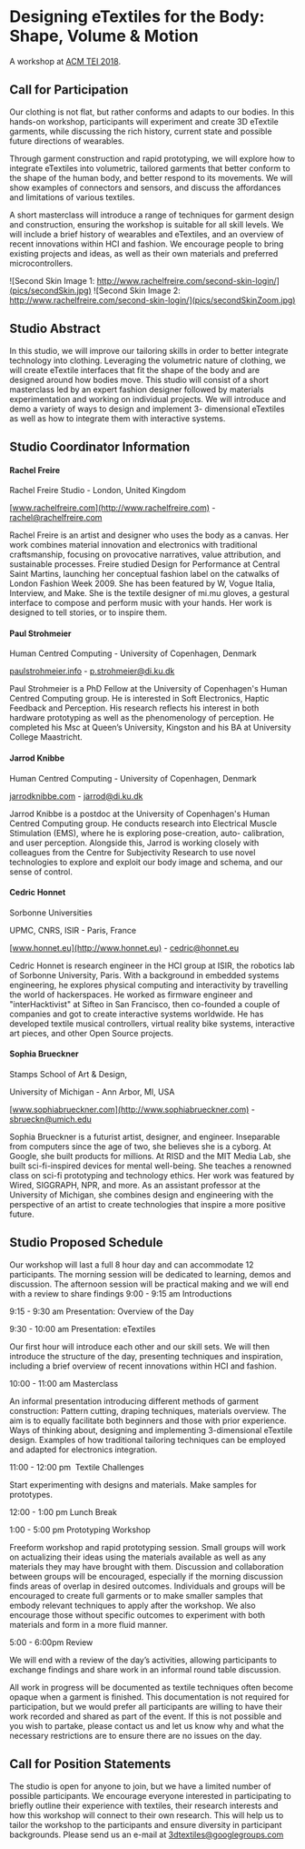 # Designing eTextiles for the Body: Shape, Volume & Motion

A workshop at [ACM TEI 2018](https://tei.acm.org/2018/).

## Call for Participation

Our clothing is not flat, but rather conforms and adapts to our bodies. In this hands-on workshop, participants will experiment and create 3D eTextile garments, while discussing the rich history, current state and possible future directions of wearables.

Through garment construction and rapid prototyping, we will explore how to integrate eTextiles into volumetric, tailored garments that better conform to the shape of the human body, and better respond to its movements. We will show examples of connectors and sensors, and discuss the affordances and limitations of various textiles.

A short masterclass will introduce a range of techniques for garment design and construction, ensuring the workshop is suitable for all skill levels. We will include a brief history of wearables and eTextiles, and an overview of recent innovations within HCI and fashion. We encourage people to bring existing projects and ideas, as well as their own materials and preferred microcontrollers.

![Second Skin Image 1: http://www.rachelfreire.com/second-skin-login/](pics/secondSkin.jpg) ![Second Skin Image 2: http://www.rachelfreire.com/second-skin-login/](pics/secondSkinZoom.jpg)

## Studio Abstract

In this studio, we will improve our tailoring skills in order to better integrate technology into clothing. Leveraging the volumetric nature of clothing, we will create eTextile interfaces that fit the shape of the body and are designed around how bodies move. This studio will consist of a short masterclass led by an expert fashion designer followed by materials experimentation and working on individual projects. We will introduce and demo a variety of ways to design and implement 3- dimensional eTextiles as well as how to integrate them with interactive systems.

## Studio Coordinator Information

#### Rachel Freire

Rachel Freire Studio - London, United Kingdom

[www.rachelfreire.com](http://www.rachelfreire.com) - [rachel@rachelfreire.com](mailto:rachel@rachelfreire.com)

Rachel Freire is an artist and designer who uses the body as a canvas. Her work combines material innovation and electronics with traditional craftsmanship, focusing on provocative narratives, value attribution, and sustainable processes. Freire studied Design for Performance at Central Saint Martins, launching her conceptual fashion label on the catwalks of London Fashion Week 2009\. She has been featured by W, Vogue Italia, Interview, and Make. She is the textile designer of mi.mu gloves, a gestural interface to compose and perform music with your hands. Her work is designed to tell stories, or to inspire them.

#### Paul Strohmeier

Human Centred Computing - University of Copenhagen, Denmark

[paulstrohmeier.info](http://www.paulstrohmeier.info) - [p.strohmeier@di.ku.dk](mailto:p.strohmeier@di.ku.dk)

Paul Strohmeier is a PhD Fellow at the University of Copenhagen's Human Centred Computing group. He is interested in Soft Electronics, Haptic Feedback and Perception. His research reflects his interest in both hardware prototyping as well as the phenomenology of perception. He completed his Msc at Queen’s University, Kingston and his BA at University College Maastricht.

#### Jarrod Knibbe

Human Centred Computing - University of Copenhagen, Denmark

[jarrodknibbe.com](http://jarrodknibbe.com) - [jarrod@di.ku.dk](mailto:jarrod@di.ku.dk)

Jarrod Knibbe is a postdoc at the University of Copenhagen's Human Centred Computing group. He conducts research into Electrical Muscle Stimulation (EMS), where he is exploring pose-creation, auto- calibration, and user perception. Alongside this, Jarrod is working closely with colleagues from the Centre for Subjectivity Research to use novel technologies to explore and exploit our body image and schema, and our sense of control.

#### Cedric Honnet

Sorbonne Universities

UPMC, CNRS, ISIR - Paris, France

[www.honnet.eu](http://www.honnet.eu) - [cedric@honnet.eu](mailto:cedric@honnet.eu)

Cedric Honnet is research engineer in the HCI group at ISIR, the robotics lab of Sorbonne University, Paris. With a background in embedded systems engineering, he explores physical computing and interactivity by travelling the world of hackerspaces. He worked as firmware engineer and "interHacktivist" at Sifteo in San Francisco, then co-founded a couple of companies and got to create interactive systems worldwide. He has developed textile musical controllers, virtual reality bike systems, interactive art pieces, and other Open Source projects.

#### Sophia Brueckner

Stamps School of Art & Design,

University of Michigan - Ann Arbor, MI, USA

[www.sophiabrueckner.com](http://www.sophiabrueckner.com) - [sbrueckn@umich.edu](mailto:sbrueckn@umich.edu)

Sophia Brueckner is a futurist artist, designer, and engineer. Inseparable from computers since the age of two, she believes she is a cyborg. At Google, she built products for millions. At RISD and the MIT Media Lab, she built sci-fi-inspired devices for mental well-being. She teaches a renowned class on sci-fi prototyping and technology ethics. Her work was featured by Wired, SIGGRAPH, NPR, and more. As an assistant professor at the University of Michigan, she combines design and engineering with the perspective of an artist to create technologies that inspire a more positive future.

## Studio Proposed Schedule

Our workshop will last a full 8 hour day and can accommodate 12 participants. The morning session will be dedicated to learning, demos and discussion. The afternoon session will be practical making and we will end with a review to share findings
9:00 - 9:15 am Introductions

9:15 - 9:30 am Presentation: Overview of the Day

9:30 - 10:00 am Presentation: eTextiles

Our first hour will introduce each other and our skill sets. We will then introduce the structure of the day, presenting techniques and inspiration, including a brief overview of recent innovations within HCI and fashion.

10:00 - 11:00 am Masterclass

An informal presentation introducing different methods of garment construction: Pattern cutting, draping techniques, materials overview. The aim is to equally facilitate both beginners and those with prior experience. Ways of thinking about, designing and implementing 3-dimensional eTextile design. Examples of how traditional tailoring techniques can be employed and adapted for electronics integration.

11:00 - 12:00 pm  Textile Challenges

Start experimenting with designs and materials. Make samples for prototypes.

12:00 - 1:00 pm Lunch Break

1:00 - 5:00 pm Prototyping Workshop

Freeform workshop and rapid prototyping session. Small groups will work on actualizing their ideas using the materials available as well as any materials they may have brought with them. Discussion and collaboration between groups will be encouraged, especially if the morning discussion finds areas of overlap in desired outcomes. Individuals and groups will be encouraged to create full garments or to make smaller samples that embody relevant techniques to apply after the workshop. We also encourage those without specific outcomes to experiment with both materials and form in a more fluid manner.

5:00 - 6:00pm Review

We will end with a review of the day’s activities, allowing participants to exchange findings and share work in an informal round table discussion.

All work in progress will be documented as textile techniques often become opaque when a garment is finished. This documentation is not required for participation, but we would prefer all participants are willing to have their work recorded and shared as part of the event. If this is not possible and you wish to partake, please contact us and let us know why and what the necessary restrictions are to ensure there are no issues on the day.


## Call for Position Statements

The studio is open for anyone to join, but we have a limited number of possible participants. We encourage everyone interested in participating to briefly outline their experience with textiles, their research interests and how this workshop will connect to their own research. This will help us to tailor the workshop to the participants and ensure diversity in participant backgrounds.
Please send us an e-mail at 3dtextiles@googlegroups.com
